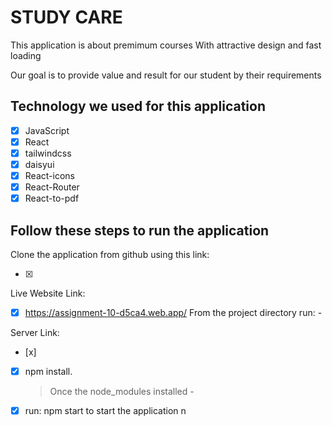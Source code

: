 # STUDY CARE

This application is about premimum courses With attractive design and fast loading

Our goal is to provide  value and result for our student by their requirements

## Technology we used for this application

- [x] JavaScript
- [x] React
- [x] tailwindcss
- [x] daisyui
- [x] React-icons
- [x] React-Router
- [x] React-to-pdf

## Follow these steps to run the application

Clone the application from github using this link:

- [x] 

Live Website Link: 

- [x] https://assignment-10-d5ca4.web.app/
From the project directory run: -

Server Link: 
- [x] 

- [x] npm install.
  > Once the node_modules installed -
- [x] run: npm start to start the application
      n